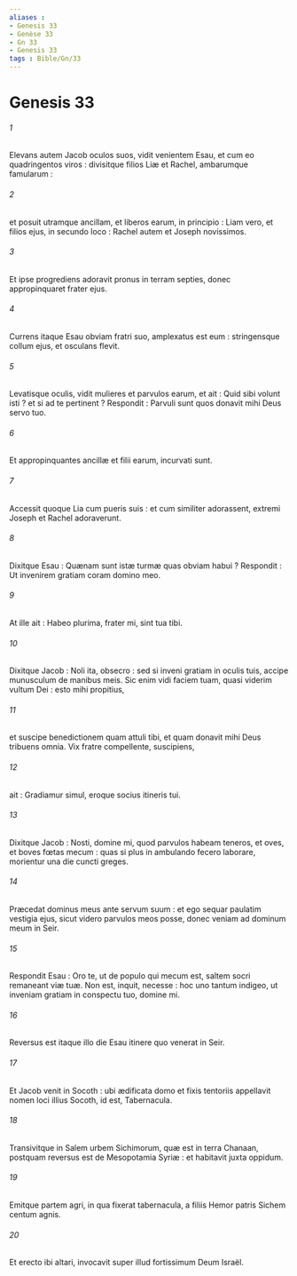```yaml
---
aliases : 
- Genesis 33
- Genèse 33
- Gn 33
- Genesis 33
tags : Bible/Gn/33
---
```


# Genesis 33

###### 1
Elevans autem Jacob oculos suos, vidit venientem Esau, et cum eo quadringentos viros : divisitque filios Liæ et Rachel, ambarumque famularum :
###### 2
et posuit utramque ancillam, et liberos earum, in principio : Liam vero, et filios ejus, in secundo loco : Rachel autem et Joseph novissimos.
###### 3
Et ipse progrediens adoravit pronus in terram septies, donec appropinquaret frater ejus.
###### 4
Currens itaque Esau obviam fratri suo, amplexatus est eum : stringensque collum ejus, et osculans flevit.
###### 5
Levatisque oculis, vidit mulieres et parvulos earum, et ait : Quid sibi volunt isti ? et si ad te pertinent ? Respondit : Parvuli sunt quos donavit mihi Deus servo tuo.
###### 6
Et appropinquantes ancillæ et filii earum, incurvati sunt.
###### 7
Accessit quoque Lia cum pueris suis : et cum similiter adorassent, extremi Joseph et Rachel adoraverunt.
###### 8
Dixitque Esau : Quænam sunt istæ turmæ quas obviam habui ? Respondit : Ut invenirem gratiam coram domino meo.
###### 9
At ille ait : Habeo plurima, frater mi, sint tua tibi.
###### 10
Dixitque Jacob : Noli ita, obsecro : sed si inveni gratiam in oculis tuis, accipe munusculum de manibus meis. Sic enim vidi faciem tuam, quasi viderim vultum Dei : esto mihi propitius,
###### 11
et suscipe benedictionem quam attuli tibi, et quam donavit mihi Deus tribuens omnia. Vix fratre compellente, suscipiens,
###### 12
ait : Gradiamur simul, eroque socius itineris tui.
###### 13
Dixitque Jacob : Nosti, domine mi, quod parvulos habeam teneros, et oves, et boves fœtas mecum : quas si plus in ambulando fecero laborare, morientur una die cuncti greges.
###### 14
Præcedat dominus meus ante servum suum : et ego sequar paulatim vestigia ejus, sicut videro parvulos meos posse, donec veniam ad dominum meum in Seir.
###### 15
Respondit Esau : Oro te, ut de populo qui mecum est, saltem socri remaneant viæ tuæ. Non est, inquit, necesse : hoc uno tantum indigeo, ut inveniam gratiam in conspectu tuo, domine mi.
###### 16
Reversus est itaque illo die Esau itinere quo venerat in Seir.
###### 17
Et Jacob venit in Socoth : ubi ædificata domo et fixis tentoriis appellavit nomen loci illius Socoth, id est, Tabernacula.
###### 18
Transivitque in Salem urbem Sichimorum, quæ est in terra Chanaan, postquam reversus est de Mesopotamia Syriæ : et habitavit juxta oppidum.
###### 19
Emitque partem agri, in qua fixerat tabernacula, a filiis Hemor patris Sichem centum agnis.
###### 20
Et erecto ibi altari, invocavit super illud fortissimum Deum Israël.

